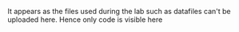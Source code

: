 It appears as the files used during the lab such as datafiles can't be uploaded here. Hence only code is visible here
